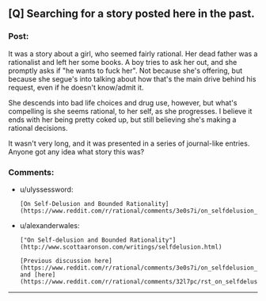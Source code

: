 ## [Q] Searching for a story posted here in the past.

### Post:

It was a story about a girl, who seemed fairly rational. Her dead father was a rationalist and left her some books. A boy tries to ask her out, and she promptly asks if "he wants to fuck her". Not because she's offering, but because she segue's into talking about how that's the main drive behind his request, even if he doesn't know/admit it.

 She descends into bad life choices and drug use, however, but what's compelling is she seems rational, to her self, as she progresses. I believe it ends with her being pretty coked up, but still believing she's making a rational decisions.

It wasn't very long, and it was presented in a series of journal-like entries. Anyone got any idea what story this was?

### Comments:

- u/ulyssessword:
  ```
  [On Self-Delusion and Bounded Rationality](https://www.reddit.com/r/rational/comments/3e0s7i/on_selfdelusion_and_bounded_rationality_or_werent/)
  ```

- u/alexanderwales:
  ```
  ["On Self-delusion and Bounded Rationality"](http://www.scottaaronson.com/writings/selfdelusion.html)

  [Previous discussion here](https://www.reddit.com/r/rational/comments/3e0s7i/on_selfdelusion_and_bounded_rationality_or_werent/) and [here](https://www.reddit.com/r/rational/comments/32l7pc/rst_on_selfdelusion_and_bounded_rationality/).
  ```

---

